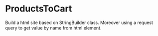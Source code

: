# ProductsToCart

Build a html site based on StringBuilder class.
Moreover using a request query to get value by name from html element.
